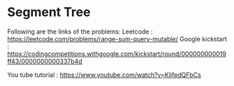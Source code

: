 # Segment Tree

Following are the links of the problems:
Leetcode : https://leetcode.com/problems/range-sum-query-mutable/
Google kickstart : https://codingcompetitions.withgoogle.com/kickstart/round/000000000019ff43/0000000000337b4d

You tube tutorial : https://www.youtube.com/watch?v=KIifedQFbCs
